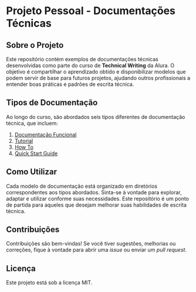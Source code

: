 # Projeto Pessoal - Documentações Técnicas

## Sobre o Projeto
Este repositório contém exemplos de documentações técnicas desenvolvidas como parte do curso de **Technical Writing** da Alura. O objetivo é compartilhar o aprendizado obtido e disponibilizar modelos que podem servir de base para futuros projetos, ajudando outros profissionais a entender boas práticas e padrões de escrita técnica.

## Tipos de Documentação
Ao longo do curso, são abordados seis tipos diferentes de documentação técnica, que incluem:

1. [Documentação Funcional](https://github.com/dericparra/Curso-TW/blob/main/documenta%C3%A7%C3%A3o-funcional.md)
2. [Tutorial](https://github.com/dericparra/Curso-TW/blob/main/tutorial.md)
3. [How To](https://github.com/dericparra/Curso-TW/blob/main/how-to.md)
4. [Quick Start Guide](https://github.com/dericparra/Curso-TW/blob/main/quick-start-uide.md)

## Como Utilizar
Cada modelo de documentação está organizado em diretórios correspondentes aos tipos abordados. Sinta-se à vontade para explorar, adaptar e utilizar conforme suas necessidades. Este repositório é um ponto de partida para aqueles que desejam melhorar suas habilidades de escrita técnica.

## Contribuições
Contribuições são bem-vindas! Se você tiver sugestões, melhorias ou correções, fique à vontade para abrir uma *issue* ou enviar um *pull request*.

## Licença
Este projeto está sob a licença MIT.
